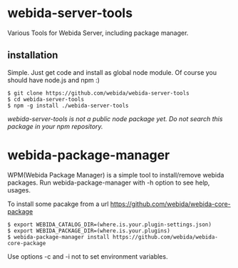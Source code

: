 # webida-server-tools

Various Tools for Webida Server, including package manager. 

## installation 

Simple. Just get code and install as global node module. Of course you should have node.js and npm :) 

```
$ git clone https://github.com/webida/webida-server-tools
$ cd webida-server-tools
$ npm -g install ./webida-server-tools
```

*webida-server-tools is not a public node package yet. Do not search this package in your npm repository.*

# webida-package-manager

WPM(Webida Package Manager) is a simple tool to install/remove webida packages. Run webida-package-manager
with -h option to see help, usages. 

To install some pacakge from a url https://github.com/webida/webida-core-package 

```
$ export WEBIDA_CATALOG_DIR=(where.is.your.plugin-settings.json) 
$ export WEBIDA_PACKAGE_DIR=(where.is.your.plugins) 
$ webida-package-manager install https://github.com/webida/webida-core-package 
```

Use options -c and -i not to set environment variables. 

